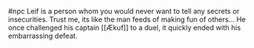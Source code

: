 #npc 
Leif is a person whom you would never want to tell any secrets or insecurities. Trust me, its like the man feeds of making fun of others... 
He once challenged his captain [[Ækuf]] to a duel, it quickly ended with his embarrassing defeat.